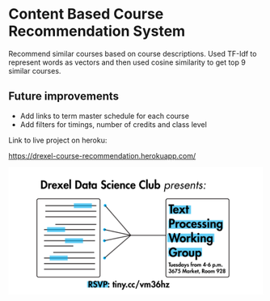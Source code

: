 # Content Based Course Recommendation System

Recommend similar courses based on course descriptions. Used TF-Idf to represent words as vectors and then used cosine similarity to get top 9 similar courses.

## Future improvements

- Add links to term master schedule for each course
- Add filters for timings, number of credits and class level

Link to live project on heroku:

https://drexel-course-recommendation.herokuapp.com/

![Working Group Logo](https://raw.githubusercontent.com/PalashPandey/TextProcessingWorkingGroup/master/HomePageFiles/Text%20Processing%20Group%20Eventbrite.png)
